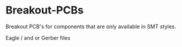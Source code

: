 # Breakout-PCBs
Breakout PCB's for components that are only available in SMT styles.

Eagle / and or Gerber files

